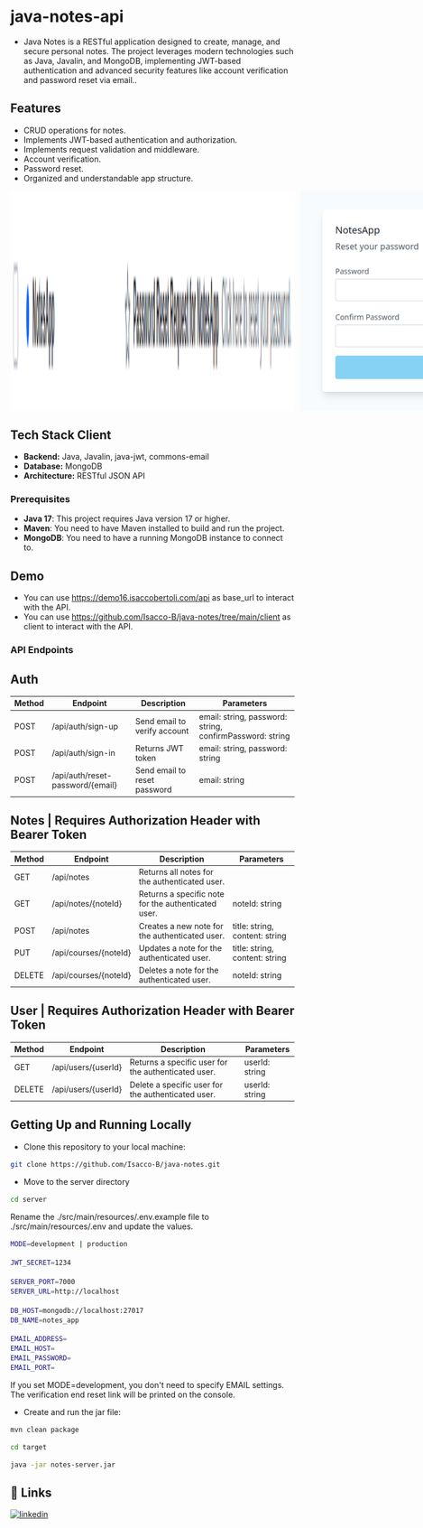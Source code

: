 # java-notes-api

- Java Notes is a RESTful application designed to create, manage, and secure personal notes. The project leverages modern technologies such as Java, Javalin, and MongoDB, implementing JWT-based authentication and advanced security features like account verification and password reset via email..


## Features

- CRUD operations for notes.
- Implements JWT-based authentication and authorization.
- Implements request validation and middleware.
- Account verification.
- Password reset.
- Organized and understandable app structure.

<div style="display: flex; flex-direction: row; justify-content: space-between; gap: 10px; margin-bottom: 10px">
    <img src="../gitHub/imgs/reset_password_email.png">
    <img src="../gitHub/imgs/reset_password_form.png">
    <img src="../gitHub/imgs/verify_account_email.png">
    <img src="../gitHub/imgs/verify_success.png">
</div>

## Tech Stack Client

- **Backend:** Java, Javalin, java-jwt, commons-email
- **Database:** MongoDB
- **Architecture:** RESTful JSON API


### Prerequisites
- **Java 17**: This project requires Java version 17 or higher.
- **Maven**: You need to have Maven installed to build and run the project.
- **MongoDB**: You need to have a running MongoDB instance to connect to.


## Demo
- You can use https://demo16.isaccobertoli.com/api as base_url to interact with the API.
- You can use https://github.com/Isacco-B/java-notes/tree/main/client as client to interact with the API.

### API Endpoints

## Auth
| Method | Endpoint | Description | Parameters |
| --- | --- | --- | --- |
| POST | /api/auth/sign-up | Send email to verify account | email: string, password: string, confirmPassword: string |
| POST | /api/auth/sign-in | Returns JWT token | email: string, password: string |
| POST | /api/auth/reset-password/{email} | Send email to reset password | email: string |

## Notes | Requires Authorization Header with Bearer Token
| Method | Endpoint | Description | Parameters |
| --- | --- | --- | --- |
| GET | /api/notes | Returns all notes for the authenticated user. |
| GET | /api/notes/{noteId} | Returns a specific note for the authenticated user. | noteId: string |
| POST | /api/notes | Creates a new note for the authenticated user. | title: string, content: string |
| PUT | /api/courses/{noteId} | Updates a note for the authenticated user. |  title: string, content: string |
| DELETE | /api/courses/{noteId} | Deletes a note for the authenticated user. | noteId: string |

## User | Requires Authorization Header with Bearer Token
| Method | Endpoint | Description | Parameters |
| --- | --- | --- | --- |
| GET | /api/users/{userId} | Returns a specific user for the authenticated user. | userId: string |
| DELETE | /api/users/{userId} | Delete a specific user for the authenticated user. | userId: string |

## Getting Up and Running Locally

- Clone this repository to your local machine:

```bash
git clone https://github.com/Isacco-B/java-notes.git
```

- Move to the server directory

```bash
cd server
```

Rename the ./src/main/resources/.env.example file to ./src/main/resources/.env and update the values.

```bash
MODE=development | production

JWT_SECRET=1234

SERVER_PORT=7000
SERVER_URL=http://localhost

DB_HOST=mongodb://localhost:27017
DB_NAME=notes_app

EMAIL_ADDRESS=
EMAIL_HOST=
EMAIL_PASSWORD=
EMAIL_PORT=
```
If you set MODE=development, you don't need to specify EMAIL settings.
The verification end reset link will be printed on the console.

- Create and run the jar file:

```bash
mvn clean package
```
```bash
cd target
```
```bash
java -jar notes-server.jar
```

## 🔗 Links

[![linkedin](https://img.shields.io/badge/linkedin-0A66C2?style=for-the-badge&logo=linkedin&logoColor=white)](https://www.linkedin.com/in/isacco-bertoli-10aa16252/)
